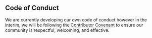 ## Code of Conduct

We are currently developing our own code of conduct however in the interim, we will be following the [Contributor Covenant](https://www.contributor-covenant.org/version/2/1/code_of_conduct/) to ensure our community is respectful, welcoming, and effective.
